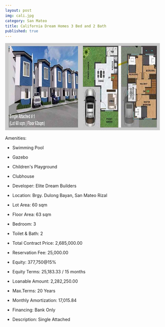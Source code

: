 ```yaml
---
layout: post
img: cali.jpg
category: San Mateo
title: California Dream Homes 3 Bed and 2 Bath
published: true
---
```


<span class="image featured"><img src="/images/cali.jpg" alt=""></span>


Amenities:

- Swimming Pool 
- Gazebo 
- Children's Playground
- Clubhouse


- Developer: Elite Dream Builders
- Location: Brgy. Dulong Bayan, San Mateo Rizal
- Lot Area: 60 sqm
- Floor Area: 63 sqm
- Bedroom: 3
- Toilet & Bath: 2


- Total Contract Price: 2,685,000.00
- Reservation Fee: 25,000.00
- Equity: 377,750@15%
- Equity Terms: 25,183.33 / 15 months
- Loanable Amount: 2,282,250.00
- Max.Terms: 20 Years
- Monthly Amortization: 17,015.84
- Financing: Bank Only

- Description: Single Attached


